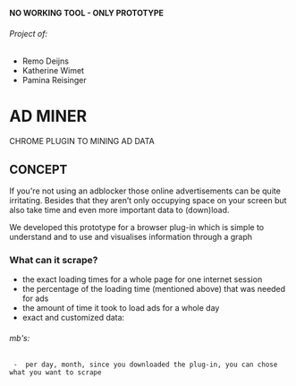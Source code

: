 **NO WORKING TOOL - ONLY PROTOTYPE** 

###### Project of:
- Remo Deijns
- Katherine Wimet
- Pamina Reisinger

# AD MINER

CHROME PLUGIN TO MINING AD DATA

## CONCEPT

If you're not using an adblocker those online advertisements can be quite irritating. Besides that they aren’t only occupying space on your screen but also take time and even more important data to (down)load. 

We developed this prototype for a browser plug-in which is
 simple to understand and to use and
visualises information through a graph



### What can it scrape?
- the exact loading times for a whole page for one internet session
- the percentage of the loading time (mentioned above) that was needed for ads 
- the amount of time it took to load ads for a whole day 
- exact and customized data: 
###### mb's: 
     -  per day, month, since you downloaded the plug-in, you can chose what you want to scrape 




